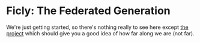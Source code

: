 # Ficly: The Federated Generation

We're just getting started, so there's nothing really to see here except [the project](https://github.com/orgs/ficly/projects/1/views/1) which should give you a good idea of how far along we are (not far).